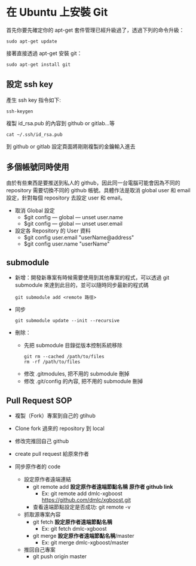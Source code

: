 # 在 Ubuntu 上安裝 Git

首先你要先確定你的 apt-get 套件管理已經升級過了，透過下列的命令升級：

```
sudo apt-get update
```

接著直接透過 apt-get 安裝 git：

```
sudo apt-get install git
```

## 設定 ssh key

產生  ssh key 指令如下:
```
ssh-keygen
```

複製 id_rsa.pub 的內容到 github or gitlab...等
```
cat ~/.ssh/id_rsa.pub
```

到 github or gitlab 設定頁面將剛剛複製的金鑰輸入進去

## 多個帳號同時使用

由於有些東西是要推送到私人的 github，因此同一台電腦可能會因為不同的 repository 需要切換不同的 github 帳號。具體作法是取消 global user 和 email 設定，針對每個 repository 去設定 user 和 email。

- 取消 Global 設定
  - $git config — global — unset user.name 
  - $git config — global — unset user.email
- 設定各 Repository 的 User 資料
  - $git config  user.email "userName@address"     
  - $git config  user.name "userName"

## submodule

- 新增：開發新專案有時候需要使用到其他專案的程式，可以透過 git submodule 來達到此目的，並可以隨時同步最新的程式碼
  ```
  git submodule add <remote 路徑>
  ```

- 同步
  ```
  git submodule update --init --recursive
  ```

- 刪除：
  - 先把 submodule 目錄從版本控制系統移除
    ```
    git rm --cached /path/to/files
    rm -rf /path/to/files
    ```
  - 修改 .gitmodules, 把不用的 submodule 刪掉
  - 修改 .git/config 的內容, 把不用的 submodule 刪掉

## Pull Request SOP

- 複製（Fork）專案到自己的 gtihub
- Clone fork 過來的 repository 到 local
- 修改完推回自己 github 
- create pull request 給原來作者

- 同步原作者的 code
  - 設定原作者遠端連結
    - git remote add **設定原作者遠端節點名稱** **原作者 github link**
        - Ex: git remote add dmlc-xgboost https://github.com/dmlc/xgboost.git
    - 查看遠端節點設定是否成功: git remote -v
  - 抓取源專案內容 
    - git fetch **設定原作者遠端節點名稱**
        - Ex: git fetch dmlc-xgboost
    - git merge **設定原作者遠端節點名稱**/master
        - Ex: git merge dmlc-xgboost/master
  - 推回自己專案
    - git push origin master